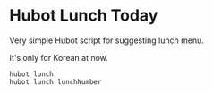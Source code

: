 Hubot Lunch Today
================

Very simple Hubot script for suggesting lunch menu.

It's only for Korean at now.

```
hubot lunch
hubot lunch lunchNumber
```
